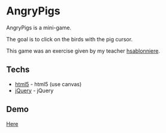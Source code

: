 AngryPigs
=========

AngryPigs is a mini-game.

The goal is to click on the birds with the pig cursor.

This game was an exercise given by my teacher [hsablonniere].

Techs
-----------

* [html5] - html5 (use canvas)
* [jQuery] - jQuery

Demo
-----------

[Here]

  [html5]: http://www.w3schools.com/html/html5_intro.asp
  [jQuery]: http://jquery.com
  [hsablonniere]: https://github.com/hsablonniere
  [Here]: http://babol.me/works/angrypigs
